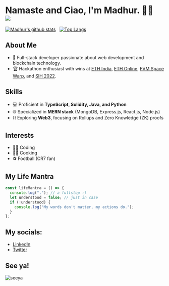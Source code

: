 # Namaste and Ciao, I'm Madhur. :pray::wave: &nbsp; ![](https://komarev.com/ghpvc/?username=Im-Madhur-Gupta&color=6b0000&label=Views)

[![Madhur's github stats](https://github-readme-stats.vercel.app/api?username=Im-Madhur-Gupta&count_private=true&show_icons=true&theme=nord&hide_rank=true)](https://github.com/anuraghazra/github-readme-stats) &nbsp;
[![Top Langs](https://github-readme-stats.vercel.app/api/top-langs/?username=Im-Madhur-Gupta&layout=compact&hide=jupyter%20notebook,html)](https://github.com/anuraghazra/github-readme-stats)

## About Me
- 🚀 Full-stack developer passionate about web development and blockchain technology.
- 🏆 Hackathon enthusiast with wins at [ETH India](https://devfolio.co/projects/pixel-police-a4c5), [ETH Online](https://ethglobal.com/showcase/sherlocked-0ux91), [FVM Space Warp](https://ethglobal.com/showcase/zkaggle-70g3b), and [SIH 2022](https://github.com/Shishya-App/shishya-frontend-admin).

## Skills
- 💻 Proficient in **TypeScript, Solidity, Java, and Python**
- 🌐 Specialized in **MERN stack** (MongoDB, Express.js, React.js, Node.js)
- ⛓️ Exploring **Web3**, focusing on Rollups and Zero Knowledge (ZK) proofs

## Interests
- 👨‍💻 Coding
- 👨‍🍳 Cooking
- ⚽ Football (CR7 fan)

## My Life Mantra
```javascript
const lifeMantra = () => {
  console.log("."); // a fullstop :)
  let understood = false; // just in case
  if (!understood) {
    console.log("My words don't matter, my actions do.");
  }
};
```

## My socials:
  * [LinkedIn](https://www.linkedin.com/in/madhur-gupta-07408320b/ "LinkedIn")
  * [Twitter](https://twitter.com/Im_Madhur_Gupta "Twitter")

## See ya!
![seeya](https://user-images.githubusercontent.com/76112446/139240376-e4357c95-165e-4f32-bd6d-9e53cf5c13f1.gif)
